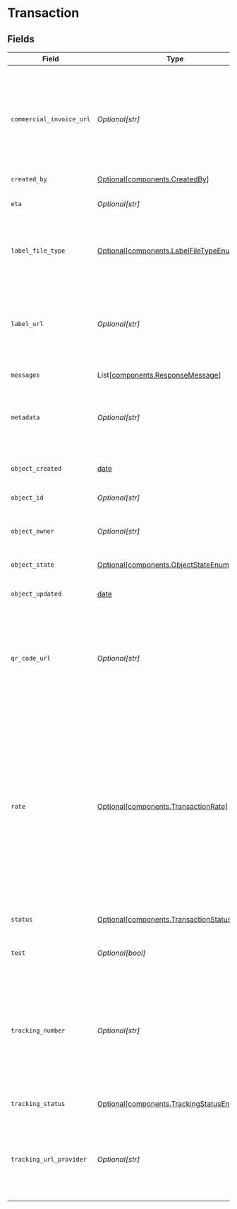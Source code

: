# Transaction


## Fields

| Field                                                                                                                                                                                                                                                                                                                                                  | Type                                                                                                                                                                                                                                                                                                                                                   | Required                                                                                                                                                                                                                                                                                                                                               | Description                                                                                                                                                                                                                                                                                                                                            | Example                                                                                                                                                                                                                                                                                                                                                |
| ------------------------------------------------------------------------------------------------------------------------------------------------------------------------------------------------------------------------------------------------------------------------------------------------------------------------------------------------------ | ------------------------------------------------------------------------------------------------------------------------------------------------------------------------------------------------------------------------------------------------------------------------------------------------------------------------------------------------------ | ------------------------------------------------------------------------------------------------------------------------------------------------------------------------------------------------------------------------------------------------------------------------------------------------------------------------------------------------------ | ------------------------------------------------------------------------------------------------------------------------------------------------------------------------------------------------------------------------------------------------------------------------------------------------------------------------------------------------------ | ------------------------------------------------------------------------------------------------------------------------------------------------------------------------------------------------------------------------------------------------------------------------------------------------------------------------------------------------------ |
| `commercial_invoice_url`                                                                                                                                                                                                                                                                                                                               | *Optional[str]*                                                                                                                                                                                                                                                                                                                                        | :heavy_minus_sign:                                                                                                                                                                                                                                                                                                                                     | A URL pointing to the commercial invoice as a 8.5x11 inch PDF file. <br/>A value will only be returned if the Transactions has been processed successfully and if the shipment is international.                                                                                                                                                       |                                                                                                                                                                                                                                                                                                                                                        |
| `created_by`                                                                                                                                                                                                                                                                                                                                           | [Optional[components.CreatedBy]](../../models/components/createdby.md)                                                                                                                                                                                                                                                                                 | :heavy_minus_sign:                                                                                                                                                                                                                                                                                                                                     | N/A                                                                                                                                                                                                                                                                                                                                                    |                                                                                                                                                                                                                                                                                                                                                        |
| `eta`                                                                                                                                                                                                                                                                                                                                                  | *Optional[str]*                                                                                                                                                                                                                                                                                                                                        | :heavy_minus_sign:                                                                                                                                                                                                                                                                                                                                     | The estimated time of arrival according to the carrier.                                                                                                                                                                                                                                                                                                |                                                                                                                                                                                                                                                                                                                                                        |
| `label_file_type`                                                                                                                                                                                                                                                                                                                                      | [Optional[components.LabelFileTypeEnum]](../../models/components/labelfiletypeenum.md)                                                                                                                                                                                                                                                                 | :heavy_minus_sign:                                                                                                                                                                                                                                                                                                                                     | Print format of the <a href="https://docs.goshippo.com/docs/shipments/shippinglabelsizes/">label</a>. If empty, will use the default format set from <br/><a href="https://apps.goshippo.com/settings/labels">the Shippo dashboard.</a>                                                                                                                | PDF_4x6                                                                                                                                                                                                                                                                                                                                                |
| `label_url`                                                                                                                                                                                                                                                                                                                                            | *Optional[str]*                                                                                                                                                                                                                                                                                                                                        | :heavy_minus_sign:                                                                                                                                                                                                                                                                                                                                     | A URL pointing directly to the label in the format you've set in your settings. <br/>A value will only be returned if the Transactions has been processed successfully.                                                                                                                                                                                | https://shippo-delivery.s3.amazonaws.com/70ae8117ee1749e393f249d5b77c45e0.pdf?Signature=vDw1ltcyGveVR1OQoUDdzC43BY8%3D&Expires=1437093830&AWSAccessKeyId=AKIAJTHP3LLFMYAWALIA                                                                                                                                                                          |
| `messages`                                                                                                                                                                                                                                                                                                                                             | List[[components.ResponseMessage](../../models/components/responsemessage.md)]                                                                                                                                                                                                                                                                         | :heavy_minus_sign:                                                                                                                                                                                                                                                                                                                                     | N/A                                                                                                                                                                                                                                                                                                                                                    |                                                                                                                                                                                                                                                                                                                                                        |
| `metadata`                                                                                                                                                                                                                                                                                                                                             | *Optional[str]*                                                                                                                                                                                                                                                                                                                                        | :heavy_minus_sign:                                                                                                                                                                                                                                                                                                                                     | A string of up to 100 characters that can be filled with any additional information you want to <br/>attach to the object.                                                                                                                                                                                                                             |                                                                                                                                                                                                                                                                                                                                                        |
| `object_created`                                                                                                                                                                                                                                                                                                                                       | [date](https://docs.python.org/3/library/datetime.html#date-objects)                                                                                                                                                                                                                                                                                   | :heavy_minus_sign:                                                                                                                                                                                                                                                                                                                                     | Date and time of Transaction creation.                                                                                                                                                                                                                                                                                                                 |                                                                                                                                                                                                                                                                                                                                                        |
| `object_id`                                                                                                                                                                                                                                                                                                                                            | *Optional[str]*                                                                                                                                                                                                                                                                                                                                        | :heavy_minus_sign:                                                                                                                                                                                                                                                                                                                                     | Unique identifier of the given Transaction object.                                                                                                                                                                                                                                                                                                     | 915d94940ea54c3a80cbfa328722f5a1                                                                                                                                                                                                                                                                                                                       |
| `object_owner`                                                                                                                                                                                                                                                                                                                                         | *Optional[str]*                                                                                                                                                                                                                                                                                                                                        | :heavy_minus_sign:                                                                                                                                                                                                                                                                                                                                     | Username of the user who created the Transaction object.                                                                                                                                                                                                                                                                                               | shippotle@shippo.com                                                                                                                                                                                                                                                                                                                                   |
| `object_state`                                                                                                                                                                                                                                                                                                                                         | [Optional[components.ObjectStateEnum]](../../models/components/objectstateenum.md)                                                                                                                                                                                                                                                                     | :heavy_minus_sign:                                                                                                                                                                                                                                                                                                                                     | Indicates the validity of the enclosing object                                                                                                                                                                                                                                                                                                         |                                                                                                                                                                                                                                                                                                                                                        |
| `object_updated`                                                                                                                                                                                                                                                                                                                                       | [date](https://docs.python.org/3/library/datetime.html#date-objects)                                                                                                                                                                                                                                                                                   | :heavy_minus_sign:                                                                                                                                                                                                                                                                                                                                     | Date and time of last Transaction update.                                                                                                                                                                                                                                                                                                              |                                                                                                                                                                                                                                                                                                                                                        |
| `qr_code_url`                                                                                                                                                                                                                                                                                                                                          | *Optional[str]*                                                                                                                                                                                                                                                                                                                                        | :heavy_minus_sign:                                                                                                                                                                                                                                                                                                                                     | A URL pointing directly to the QR code in PNG format. <br/>A value will only be returned if requested using qr_code_requested flag and the carrier provides such an option.                                                                                                                                                                            | https://shippo-delivery.s3.amazonaws.com/96_qr_code.pdf?Signature=PEdWrp0mFWAGwJp7FW3b%2FeA2eyY%3D&Expires=1385930652&AWSAccessKeyId=AKIAJTHP3LLFMYAWALIA                                                                                                                                                                                              |
| `rate`                                                                                                                                                                                                                                                                                                                                                 | [Optional[components.TransactionRate]](../../models/components/transactionrate.md)                                                                                                                                                                                                                                                                     | :heavy_minus_sign:                                                                                                                                                                                                                                                                                                                                     | ID of the Rate object for which a Label has to be obtained.  <br/>If you purchase a label by calling the transaction endpoint without a rate (instalabel), <br/>this field will be a simplified Rate object in the Transaction model returned from the POST request.<br/></br>Note, only rates less than 7 days old can be purchased to ensure up-to-date pricing. |                                                                                                                                                                                                                                                                                                                                                        |
| `status`                                                                                                                                                                                                                                                                                                                                               | [Optional[components.TransactionStatusEnum]](../../models/components/transactionstatusenum.md)                                                                                                                                                                                                                                                         | :heavy_minus_sign:                                                                                                                                                                                                                                                                                                                                     | Indicates the status of the Transaction.                                                                                                                                                                                                                                                                                                               | SUCCESS                                                                                                                                                                                                                                                                                                                                                |
| `test`                                                                                                                                                                                                                                                                                                                                                 | *Optional[bool]*                                                                                                                                                                                                                                                                                                                                       | :heavy_minus_sign:                                                                                                                                                                                                                                                                                                                                     | Indicates whether the object has been created in test mode.                                                                                                                                                                                                                                                                                            |                                                                                                                                                                                                                                                                                                                                                        |
| `tracking_number`                                                                                                                                                                                                                                                                                                                                      | *Optional[str]*                                                                                                                                                                                                                                                                                                                                        | :heavy_minus_sign:                                                                                                                                                                                                                                                                                                                                     | The carrier-specific tracking number that can be used to track the Shipment. <br/>A value will only be returned if the Rate is for a trackable Shipment and if the Transactions has been processed successfully.                                                                                                                                       | 9499907123456123456781                                                                                                                                                                                                                                                                                                                                 |
| `tracking_status`                                                                                                                                                                                                                                                                                                                                      | [Optional[components.TrackingStatusEnum]](../../models/components/trackingstatusenum.md)                                                                                                                                                                                                                                                               | :heavy_minus_sign:                                                                                                                                                                                                                                                                                                                                     | Indicates the high level status of the shipment.                                                                                                                                                                                                                                                                                                       | DELIVERED                                                                                                                                                                                                                                                                                                                                              |
| `tracking_url_provider`                                                                                                                                                                                                                                                                                                                                | *Optional[str]*                                                                                                                                                                                                                                                                                                                                        | :heavy_minus_sign:                                                                                                                                                                                                                                                                                                                                     | A link to track this item on the carrier-provided tracking website. <br/>A value will only be returned if tracking is available and the carrier provides such a service.                                                                                                                                                                               | https://tools.usps.com/go/TrackConfirmAction_input?origTrackNum=9499907123456123456781                                                                                                                                                                                                                                                                 |